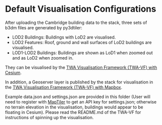 # Default Visualisation Configurations

After uploading the Cambridge building data to the stack, three sets of b3dm files are generated by py3dtiler:

- LOD2 Buildings: Buildings with LoD2 are visualised.
- LOD2 Features: Roof, ground and wall surfaces of LoD2 buildings are visualised.
- LOD1-LOD2 Buildings: Buildings are shown as LoD1 when zoomed out and as LoD2 when zoomed in.

They can be visualised by the [TWA Visualisation Framework (TWA-VF) with Cesium](../../../../../../../web/twa-vis-framework/example-cesium-vis).

In addition, a Geoserver layer is published by the stack for visualisation in the [TWA Visualisation Framework (TWA-VF) with Mapbox](../../../../../../../web/twa-vis-framework/example-mapbox-vis).

Example data.json and settings.json are provided in this folder (User will need to register with [MapTiler](https://cloud.maptiler.com/) to get an API key for settings.json; otherwise no terrain elevation in the visualisation, buildings would appear to be floating in Cesium). Please read the README.md of the TWA-VF for instructions of spinning up the visualisation.